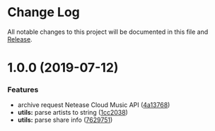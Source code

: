 # Change Log

All notable changes to this project will be documented in this file and [Release](https://github.com/moeshin/ncmapi/releases).

<a name="log"></a>
<a name="1.0.0"></a>
# 1.0.0 (2019-07-12)


### Features

* archive request Netease Cloud Music API ([4a13768](https://github.com/moeshin/ncmapi/commit/4a13768))
* **utils:** parse artists to string ([1cc2038](https://github.com/moeshin/ncmapi/commit/1cc2038))
* **utils:** parse share info ([7629751](https://github.com/moeshin/ncmapi/commit/7629751))


